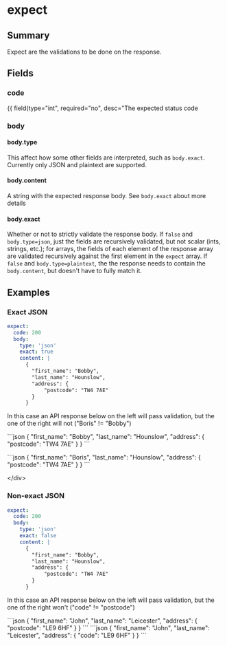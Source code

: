 # expect

## Summary

Expect are the validations to be done on the response.

## Fields

### code

{{ field\(type="int", required="no", desc="The expected status code

### body

#### body.type

This affect how some other fields are interpreted, such as `body.exact`. Currently only JSON and plaintext are supported.

#### body.content

A string with the expected response body. See `body.exact` about more details

#### body.exact

Whether or not to strictly validate the response body. If `false` and `body.type=json`, just the fields are recursively validated, but not scalar \(ints, strings, etc.\); for arrays, the fields of each element of the response array are validated recursively against the first element in the `expect` array. If `false` and `body.type=plaintext`, the the response needs to contain the `body.content`, but doesn't have to fully match it.

## Examples

### Exact JSON

```yaml
expect:
  code: 200
  body:
    type: 'json'
    exact: true
    content: |
      {
        "first_name": "Bobby",
        "last_name": "Hounslow",
        "address": {
            "postcode": "TW4 7AE"
        }
      }
```

  
 In this case an API response below on the left will pass validation, but the one of the right will not \("Boris" != "Bobby"\)   
  


 \`\`\`json { "first\_name": "Bobby", "last\_name": "Hounslow", "address": { "postcode": "TW4 7AE" } } \`\`\`

 \`\`\`json { "first\_name": "Boris", "last\_name": "Hounslow", "address": { "postcode": "TW4 7AE" } } \`\`\`

&lt;/div&gt;

### Non-exact JSON

```yaml
expect:
  code: 200
  body:
    type: 'json'
    exact: false
    content: |
      {
        "first_name": "Bobby",
        "last_name": "Hounslow",
        "address": {
            "postcode": "TW4 7AE"
        }
      }
```

  
 In this case an API response below on the left will pass validation, but the one of the right won't \("code" != "postcode"\)   
  


 \`\`\`json { "first\_name": "John", "last\_name": "Leicester", "address": { "postcode": "LE9 6HF" } } \`\`\` \`\`\`json { "first\_name": "John", "last\_name": "Leicester", "address": { "code": "LE9 6HF" } } \`\`\`

